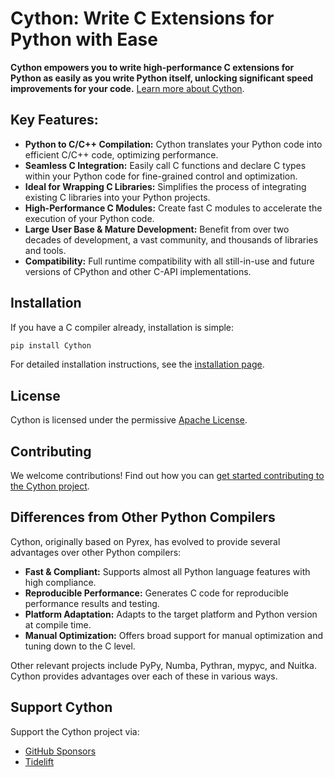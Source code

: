 # Cython: Write C Extensions for Python with Ease

**Cython empowers you to write high-performance C extensions for Python as easily as you write Python itself, unlocking significant speed improvements for your code.** [Learn more about Cython](https://github.com/cython/cython).

## Key Features:

*   **Python to C/C++ Compilation:** Cython translates your Python code into efficient C/C++ code, optimizing performance.
*   **Seamless C Integration:** Easily call C functions and declare C types within your Python code for fine-grained control and optimization.
*   **Ideal for Wrapping C Libraries:** Simplifies the process of integrating existing C libraries into your Python projects.
*   **High-Performance C Modules:** Create fast C modules to accelerate the execution of your Python code.
*   **Large User Base & Mature Development:** Benefit from over two decades of development, a vast community, and thousands of libraries and tools.
*   **Compatibility:** Full runtime compatibility with all still-in-use and future versions of CPython and other C-API implementations.

## Installation

If you have a C compiler already, installation is simple:

```bash
pip install Cython
```

For detailed installation instructions, see the [installation page](https://docs.cython.org/en/latest/src/quickstart/install.html).

## License

Cython is licensed under the permissive [Apache License](https://github.com/cython/cython/blob/master/LICENSE.txt).

## Contributing

We welcome contributions! Find out how you can [get started contributing to the Cython project](https://github.com/cython/cython/blob/master/docs/CONTRIBUTING.rst).

## Differences from Other Python Compilers

Cython, originally based on Pyrex, has evolved to provide several advantages over other Python compilers:

*   **Fast & Compliant:** Supports almost all Python language features with high compliance.
*   **Reproducible Performance:** Generates C code for reproducible performance results and testing.
*   **Platform Adaptation:** Adapts to the target platform and Python version at compile time.
*   **Manual Optimization:** Offers broad support for manual optimization and tuning down to the C level.

Other relevant projects include PyPy, Numba, Pythran, mypyc, and Nuitka. Cython provides advantages over each of these in various ways.

## Support Cython

Support the Cython project via:

*   [GitHub Sponsors](https://github.com/users/scoder/sponsorship)
*   [Tidelift](https://tidelift.com/subscription/pkg/pypi-cython)

```